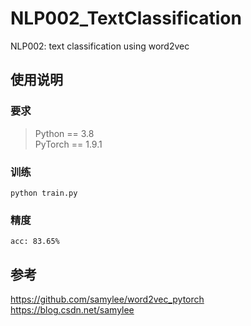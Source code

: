 # NLP002_TextClassification
NLP002: text classification using word2vec

## 使用说明
### 要求
> Python == 3.8 \
> PyTorch == 1.9.1
### 训练
```shell script
python train.py
```
### 精度
```shell script
acc: 83.65%
```
## 参考
https://github.com/samylee/word2vec_pytorch  
https://blog.csdn.net/samylee  
